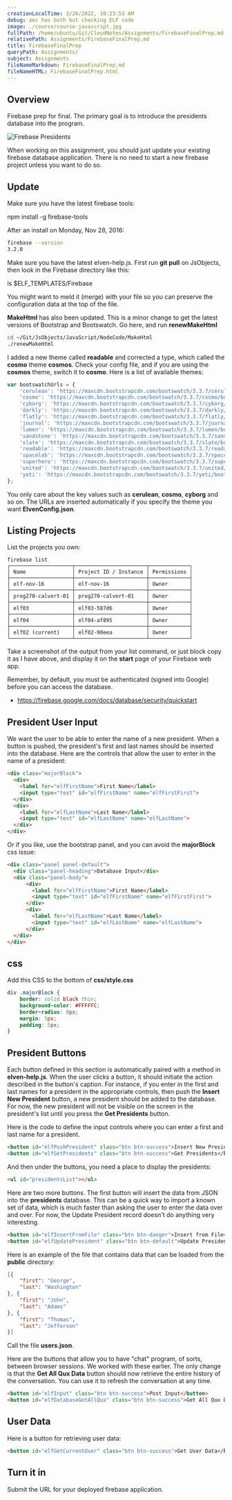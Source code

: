 ```yaml
---
creationLocalTime: 3/26/2022, 10:23:53 AM
debug: aec has both but checking ELF code
image: ./course/course-javascript.jpg
fullPath: /home/ubuntu/Git/CloudNotes/Assignments/FirebaseFinalPrep.md
relativePath: Assignments/FirebaseFinalPrep.md
title: FirebaseFinalPrep
queryPath: Assignments/
subject: Assignments
fileNameMarkdown: FirebaseFinalPrep.md
fileNameHTML: FirebaseFinalPrep.html
---
```



<!-- toc -->
<!-- tocstop -->

## Overview

Firebase prep for final. The primary goal is to introduce the presidents database into the program.

![Firebase Presidents](https://s3.amazonaws.com/bucket01.elvenware.com/images/firebase-final-prep-presidents.png)

When working on this assignment, you should just update your existing firebase database application. There is no need to start a new firebase project unless you want to do so.

## Update

Make sure you have the latest firebase tools:

  npm install -g firebase-tools

After an install on Monday, Nov 28, 2016:

```bash
firebase --version
3.2.0
```

Make sure you have the latest elven-help.js. First run **git pull** on JsObjects, then look in the Firebase directory like this:

  ls $ELF_TEMPLATES/Firebase

You might want to meld it (merge) with your file so you can preserve the configuration data at the top of the file.

**MakeHtml** has also been updated. This is a minor change to get the latest versions of Bootstrap and Bootswatch. Go here, and run **renewMakeHtml**

```bash
cd ~/Git/JsObjects/JavaScript/NodeCode/MakeHtml
./renewMakeHtml
```

I added a new theme called **readable** and corrected a type, which called the **cosmo** theme **cosmos**. Check your config file, and if you are using the **cosmos** theme, switch it to **cosmo**. Here is a list of available themes:

```javascript
var bootswatchUrls = {
    'cerulean': 'https://maxcdn.bootstrapcdn.com/bootswatch/3.3.7/cerulean/bootstrap.min.css',
    'cosmo': 'https://maxcdn.bootstrapcdn.com/bootswatch/3.3.7/cosmo/bootstrap.min.css',
    'cyborg': 'https://maxcdn.bootstrapcdn.com/bootswatch/3.3.7/cyborg/bootstrap.min.css',
    'darkly': 'https://maxcdn.bootstrapcdn.com/bootswatch/3.3.7/darkly/bootstrap.min.css',
    'flatly': 'https://maxcdn.bootstrapcdn.com/bootswatch/3.3.7/flatly/bootstrap.min.css',
    'journal': 'https://maxcdn.bootstrapcdn.com/bootswatch/3.3.7/journal/bootstrap.min.css',
    'lumen': 'https://maxcdn.bootstrapcdn.com/bootswatch/3.3.7/lumen/bootstrap.min.css',
    'sandstone': 'https://maxcdn.bootstrapcdn.com/bootswatch/3.3.7/sandstone/bootstrap.min.css',
    'slate': 'https://maxcdn.bootstrapcdn.com/bootswatch/3.3.7/slate/bootstrap.min.css',
    'readable': 'https://maxcdn.bootstrapcdn.com/bootswatch/3.3.7/readable/bootstrap.min.css',
    'spacelab': 'https://maxcdn.bootstrapcdn.com/bootswatch/3.3.7/spacelab/bootstrap.min.css',
    'superhero': 'https://maxcdn.bootstrapcdn.com/bootswatch/3.3.7/superhero/bootstrap.min.css',
    'united': 'https://maxcdn.bootstrapcdn.com/bootswatch/3.3.7/united/bootstrap.min.css',
    'yeti': 'https://maxcdn.bootstrapcdn.com/bootswatch/3.3.7/yeti/bootstrap.min.css'
};
```

You only care about the key values such as **cerulean**, **cosmo**, **cyborg** and so on. The URLs are inserted automatically if you specify the theme you want **ElvenConfig.json**.

## Listing Projects

List the projects you own:

```text
firebase list
┌────────────────────┬───────────────────────┬─────────────┐
│ Name               │ Project ID / Instance │ Permissions │
├────────────────────┼───────────────────────┼─────────────┤
│ elf-nov-16         │ elf-nov-16            │ Owner       │
├────────────────────┼───────────────────────┼─────────────┤
│ prog270-calvert-01 │ prog270-calvert-01    │ Owner       │
├────────────────────┼───────────────────────┼─────────────┤
│ elf03              │ elf03-587d6           │ Owner       │
├────────────────────┼───────────────────────┼─────────────┤
│ elf04              │ elf04-af895           │ Owner       │
├────────────────────┼───────────────────────┼─────────────┤
│ elf02 (current)    │ elf02-90eea           │ Owner       │
└────────────────────┴───────────────────────┴─────────────┘
```

Take a screenshot of the output from your list command, or just block copy it as I have above, and display it on the **start** page of your Firebase web app.

Remember, by default, you must be authenticated (signed into Google) before you can access the database.

- <https://firebase.google.com/docs/database/security/quickstart>

## President User Input

We want the user to be able to enter the name of a new president. When a button is pushed, the president's first and last names should be inserted into the database. Here are the controls that allow the user to enter in the name of a president:

```html
<div class="majorBlock">
  <div>
    <label for="elfFirstName">First Name</label>
    <input type="text" id="elfFirstName" name="elfFirstFirst">
  </div>
  <div>
    <label for="elfLastName">Last Name</label>
    <input type="text" id="elfLastName" name="elfLastName">
  </div>
</div>
```

Or if you like, use the bootstrap panel, and you can avoid the **majorBlock** css issue:

```html
<div class="panel panel-default">
  <div class="panel-heading">Database Input</div>
  <div class="panel-body">
      <div>
        <label for="elfFirstName">First Name</label>
        <input type="text" id="elfFirstName" name="elfFirstFirst">
      </div>
      <div>
        <label for="elfLastName">Last Name</label>
        <input type="text" id="elfLastName" name="elfLastName">
      </div>    
  </div>
</div>
```

## css

Add this CSS to the bottom of **css/style.css**

```css
div .majorBlock {
    border: solid black thin;
    background-color: #FFFFFC;
    border-radius: 8px;
    margin: 5px;
    padding: 5px;
}
```

## President Buttons

Each button defined in this section is automatically paired with a method in **elven-help.js**.  When the user clicks a button, it should initiate the action described in the button's caption. For instance, if you enter in the first and last names for a president in the appropriate controls, then push the **Insert New President** button, a new president should be added to the database. For now, the new president will not be visible on the screen in the president's list until you press the **Get Presidents** button.

Here is the code to define the input controls where you can enter a first and last name for a president.

```html
<button id="elfPushPresident" class="btn btn-success">Insert New President</button>
<button id="elfGetPresidents" class="btn btn-success">Get Presidents</button>
```

And then under the buttons, you need a place to display the presidents:

```html
<ul id="presidentsList"></ul>
```

Here are two more buttons. The first button will insert the data from JSON into the **presidents** database. This can be a quick way to import a known set of data, which is much faster than asking the user to enter the data over and over. For now, the Update President record doesn't do anything very interesting.

```html
<button id="elfInsertFromFile" class="btn btn-danger">Insert from File</button>
<button id="elfUpdatePresident" class="btn btn-default">Update President</button>
```

Here is an example of the file that contains data that can be loaded from the **public** directory:

```json
[{
	"first": "George",
	"last": "Washington"
}, {
	"first": "John",
	"last": "Adams"
}, {
	"first": "Thomas",
	"last": "Jefferson"
}]
```

Call the file **users.json**.

Here are the buttons that allow you to have "chat" program, of sorts, between browser sessions. We worked with these earlier. The only change is that the **Get All Qux Data** button should now retrieve the entire history of the conversation. You can use it to refresh the conversation at any time.

```html
<button id="elfInput" class="btn btn-success">Post Input</button>
<button id="elfDatabaseGetAllQux" class="btn btn-success">Get All Qux Data</button>
```

## User Data

Here is a button for retrieving user data:

```html
<button id="elfGetCurrentUser" class="btn btn-success">Get User Data</button>
```

## Turn it in

Submit the URL for your deployed firebase application.
